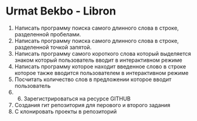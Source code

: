# Urmat Bekbo - Libron

1. Написать программу поиска самого длинного слова в строке, разделенной пробелами.
2. Написать программу поиска самого длинного слова в строке, разделенной точкой запятой.
3. Написать программу самого короткого слова который выделяется знаком который пользователь вводит в интерактивном режиме
4. Написать программу которое находит введенное слово в строке которое также вводится пользователем в интерактивном режиме 
5. Посчитать количество слов в предложении которое вводит пользователь 
6. 6. Зарегистрироваться на ресурсе GITHUB
7. Создания гит репозитория для перового и второго задания
8. С клонировать проекты в репозиторий

